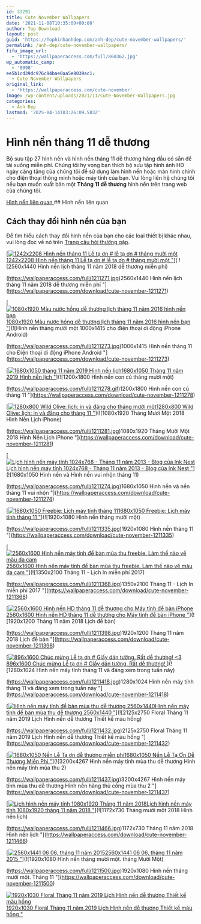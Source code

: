 ```yaml
---
id: 33291
title: Cute November Wallpapers
date: '2021-11-08T10:35:09+00:00'
author: Top Download
layout: post
guid: 'https://Tophinhanhdep.com/anh-dep/cute-november-wallpapers/'
permalink: /anh-dep/cute-november-wallpapers/
fifu_image_url:
  - 'https://wallpaperaccess.com/full/860362.jpg'
wp_automatic_camp:
  - '8098'
ee5b1cd39dc976c94bae0aa5e8039ac1:
  - Cute November Wallpapers
original_link:
  - 'https://wallpaperaccess.com/cute-november'
image: /wp-content/uploads/2021/11/Cute-November-Wallpapers.jpg
categories:
  - Ảnh Đẹp
lastmod: '2025-04-14T03:26:09.583Z'
---
```

# Hình nền tháng 11 dễ thương

Bộ sưu tập 27 hình nền và hình nền tháng 11 dễ thương hàng đầu có sẵn để tải xuống miễn phí. Chúng tôi hy vọng bạn thích bộ sưu tập hình ảnh HD ngày càng tăng của chúng tôi để sử dụng làm hình nền hoặc màn hình chính cho điện thoại thông minh hoặc máy tính của bạn. Vui lòng liên hệ chúng tôi nếu bạn muốn xuất bản một **Tháng 11 dễ thương** hình nền trên trang web của chúng tôi.

[Hình nền liên quan ](#related) ## Hình nền liên quan

## Cách thay đổi hình nền của bạn

Để tìm hiểu cách thay đổi hình nền của bạn cho các loại thiết bị khác nhau, vui lòng đọc về nó trên [Trang câu hỏi thường gặp](https://tophinhanhdep.com/faq/).

  
[[![1242x2208 Hình nền tháng 11 Lễ tạ ơn # lễ tạ ơn # tháng mười một](https://wallpaperaccess.com/full/860362.jpg)1242x2208 Hình nền tháng 11 Lễ tạ ơn # lễ tạ ơn # tháng mười một "](https://wallpaperaccess.com/download/cute-november-860362)]( ![2560x1440 Hình nền lịch tháng 11 năm 2018 dễ thương miễn phí)

(https://wallpaperaccess.com/full/1211271.jpg)2560x1440 Hình nền lịch tháng 11 năm 2018 dễ thương miễn phí "](https://wallpaperaccess.com/download/cute-november-1211271)

[[![1080x1920 Màu nước hồng dễ thương lịch tháng 11 năm 2016 hình nền bạn](https://wallpaperaccess.com/full/1211272.jpg)1080x1920 Màu nước hồng dễ thương lịch tháng 11 năm 2016 hình nền bạn "](https://wallpaperaccess.com/download/cute-november-1211272)](![Hình nền tháng mười một 1000x1415 cho điện thoại di động iPhone Android)

(https://wallpaperaccess.com/full/1211273.jpg)1000x1415 Hình nền tháng 11 cho Điện thoại di động iPhone Android "](https://wallpaperaccess.com/download/cute-november-1211273)

[[![1680x1050 tháng 11 năm 2019 Hình nền lịch](https://wallpaperaccess.com/full/1211276.png)1680x1050 Tháng 11 năm 2019 Hình nền lịch "](https://wallpaperaccess.com/download/cute-november-1211276)](![1200x1800 Hình nền con cú tháng mười một)

(https://wallpaperaccess.com/full/1211278.gif)1200x1800 Hình nền con cú tháng 11 "](https://wallpaperaccess.com/download/cute-november-1211278)

[[![1280x800 Wild Olive: lịch: in và đăng cho tháng mười một](https://wallpaperaccess.com/full/1211279.jpg)1280x800 Wild Olive: lịch: in và đăng cho tháng 11 "](https://wallpaperaccess.com/download/cute-november-1211279)](![1080x1920 Tháng Mười Một 2018 Hình Nền Lịch iPhone)

(https://wallpaperaccess.com/full/1211281.jpg)1080x1920 Tháng Mười Một 2018 Hình Nền Lịch iPhone "](https://wallpaperaccess.com/download/cute-november-1211281)

[[![Lịch hình nền máy tính 1024x768 - Tháng 11 năm 2013 - Blog của Ink Nest](https://wallpaperaccess.com/full/256005.png)Lịch hình nền máy tính 1024x768 - Tháng 11 năm 2013 - Blog của Ink Nest "](https://wallpaperaccess.com/download/cute-november-256005)](![1680x1050 Hình nền và Hình nền vui nhộn tháng 11)

(https://wallpaperaccess.com/full/1211274.jpg)1680x1050 Hình nền và nền tháng 11 vui nhộn "](https://wallpaperaccess.com/download/cute-november-1211274)

[[![1680x1050 Freebie: Lịch máy tính tháng 11](https://wallpaperaccess.com/full/1211308.jpg)1680x1050 Freebie: Lịch máy tính tháng 11 "](https://wallpaperaccess.com/download/cute-november-1211308)](![1920x1080 Hình nền tháng mười một)

(https://wallpaperaccess.com/full/1211335.jpg)1920x1080 Hình nền tháng 11 "](https://wallpaperaccess.com/download/cute-november-1211335)

[[![2560x1600 Hình nền máy tính để bàn mùa thu freebie.  Làm thế nào về màu da cam](https://wallpaperaccess.com/full/279216.png)2560x1600 Hình nền máy tính để bàn mùa thu freebie. Làm thế nào về màu da cam "](https://wallpaperaccess.com/download/cute-november-279216)](![1350x2100 Tháng 11 - Lịch In miễn phí 2017)

(https://wallpaperaccess.com/full/1211368.jpg)1350x2100 Tháng 11 - Lịch In miễn phí 2017 "](https://wallpaperaccess.com/download/cute-november-1211368)

[[![2560x1600 Hình nền HD tháng 11 dễ thương cho Máy tính để bàn iPhone](https://wallpaperaccess.com/full/1211383.jpg)2560x1600 Hình nền HD tháng 11 dễ thương cho Máy tính để bàn iPhone "](https://wallpaperaccess.com/download/cute-november-1211383)](![1920x1200 Tháng 11 năm 2018 Lịch để bàn)

(https://wallpaperaccess.com/full/1211398.jpg)1920x1200 Tháng 11 năm 2018 Lịch để bàn "](https://wallpaperaccess.com/download/cute-november-1211398)

[[![896x1600 Chúc mừng Lễ tạ ơn # Giấy dán tường.  Rất dễ thương!  <3](https://wallpaperaccess.com/full/151620.png)896x1600 Chúc mừng Lễ tạ ơn # Giấy dán tường. Rất dễ thương! ](https://wallpaperaccess.com/download/cute-november-151620)](![1280x1024 Hình nền máy tính tháng 11 và đáng xem trong tuần này)

(https://wallpaperaccess.com/full/1211418.jpg)1280x1024 Hình nền máy tính tháng 11 và đáng xem trong tuần này "](https://wallpaperaccess.com/download/cute-november-1211418)

[[![Hình nền máy tính để bàn mùa thu dễ thương 2560x1440](https://wallpaperaccess.com/full/1211423.jpg)Hình nền máy tính để bàn mùa thu dễ thương 2560x1440 "](https://wallpaperaccess.com/download/cute-november-1211423)](![2125x2750 Floral Tháng 11 năm 2019 Lịch Hình nền dễ thương Thiết kế màu hồng)

(https://wallpaperaccess.com/full/1211432.jpg)2125x2750 Floral Tháng 11 năm 2019 Lịch Hình nền dễ thương Thiết kế màu hồng "](https://wallpaperaccess.com/download/cute-november-1211432)

[[![1680x1050 Nền Lễ Tạ ơn dễ thương miễn phí](https://wallpaperaccess.com/full/1063.jpg)1680x1050 Nền Lễ Tạ Ơn Dễ Thương Miễn Phí "](https://wallpaperaccess.com/download/cute-november-1063)](![3200x4267 Hình nền máy tính mùa thu dễ thương Hình nền máy tính mùa thu 2)

(https://wallpaperaccess.com/full/1211437.jpg)3200x4267 Hình nền máy tính mùa thu dễ thương Hình nền hàng thủ công mùa thu 2 "](https://wallpaperaccess.com/download/cute-november-1211437)

[[![Lịch hình nền máy tính 1080x1920 Tháng 11 năm 2018](https://wallpaperaccess.com/full/1211458.jpg)Lịch hình nền máy tính 1080x1920 tháng 11 năm 2018 "](https://wallpaperaccess.com/download/cute-november-1211458)](![1172x730 Tháng mười một 2018 Hình nền lịch)

(https://wallpaperaccess.com/full/1211466.jpg)1172x730 Tháng 11 năm 2018 Hình nền lịch "](https://wallpaperaccess.com/download/cute-november-1211466)

[[![2560x1441 06 06, tháng 11 năm 2015](https://wallpaperaccess.com/full/1211472.jpg)2560x1441 06 06, tháng 11 năm 2015 "](https://wallpaperaccess.com/download/cute-november-1211472)](![1920x1080 Hình nền tháng mười một.  tháng Mười Một)

(https://wallpaperaccess.com/full/1211500.jpg)1920x1080 Hình nền tháng mười một. Tháng 11 "](https://wallpaperaccess.com/download/cute-november-1211500)

[![1920x1030 Floral Tháng 11 năm 2019 Lịch Hình nền dễ thương Thiết kế màu hồng](https://wallpaperaccess.com/full/1211572.jpg)1920x1030 Floral Tháng 11 năm 2019 Lịch Hình nền dễ thương Thiết kế màu hồng "](https://wallpaperaccess.com/download/cute-november-1211572)
